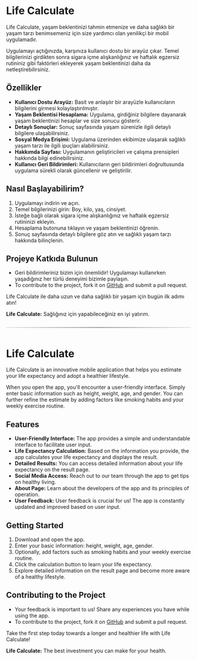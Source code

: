 # Life Calculate

Life Calculate, yaşam beklentinizi tahmin etmenize ve daha sağlıklı bir yaşam tarzı benimsemeniz için size yardımcı olan yenilikçi bir mobil uygulamadır.

Uygulamayı açtığınızda, karşınıza kullanıcı dostu bir arayüz çıkar. Temel bilgilerinizi girdikten sonra sigara içme alışkanlığınız ve haftalık egzersiz rutininiz gibi faktörleri ekleyerek yaşam beklentinizi daha da netleştirebilirsiniz.

## Özellikler

- **Kullanıcı Dostu Arayüz:** Basit ve anlaşılır bir arayüzle kullanıcıların bilgilerini girmesi kolaylaştırılmıştır.
- **Yaşam Beklentisi Hesaplama:** Uygulama, girdiğiniz bilgilere dayanarak yaşam beklentinizi hesaplar ve size sonucu gösterir.
- **Detaylı Sonuçlar:** Sonuç sayfasında yaşam sürenizle ilgili detaylı bilgilere ulaşabilirsiniz.
- **Sosyal Medya Erişimi:** Uygulama üzerinden ekibimize ulaşarak sağlıklı yaşam tarzı ile ilgili ipuçları alabilirsiniz.
- **Hakkımda Sayfası:** Uygulamanın geliştiricileri ve çalışma prensipleri hakkında bilgi edinebilirsiniz.
- **Kullanıcı Geri Bildirimleri:** Kullanıcıların geri bildirimleri doğrultusunda uygulama sürekli olarak güncellenir ve geliştirilir.

## Nasıl Başlayabilirim?

1. Uygulamayı indirin ve açın.
2. Temel bilgilerinizi girin: Boy, kilo, yaş, cinsiyet.
3. İsteğe bağlı olarak sigara içme alışkanlığınız ve haftalık egzersiz rutininizi ekleyin.
4. Hesaplama butonuna tıklayın ve yaşam beklentinizi öğrenin.
5. Sonuç sayfasında detaylı bilgilere göz atın ve sağlıklı yaşam tarzı hakkında bilinçlenin.

## Projeye Katkıda Bulunun

- Geri bildirimleriniz bizim için önemlidir! Uygulamayı kullanırken yaşadığınız her türlü deneyimi bizimle paylaşın.
- To contribute to the project, fork it on [GitHub](https://github.com/dikiciemre/FLUTTER/tree/main/lifeclaculate) and submit a pull request.


Life Calculate ile daha uzun ve daha sağlıklı bir yaşam için bugün ilk adımı atın!

**Life Calculate:** Sağlığınız için yapabileceğiniz en iyi yatırım.




<div style="overflow: hidden;">
    <hr style="border: 0; height: 1px; background: #333; background-image: linear-gradient(to right, #ccc, #333, #ccc);">
</div>




# Life Calculate

Life Calculate is an innovative mobile application that helps you estimate your life expectancy and adopt a healthier lifestyle.

When you open the app, you'll encounter a user-friendly interface. Simply enter basic information such as height, weight, age, and gender. You can further refine the estimate by adding factors like smoking habits and your weekly exercise routine.

## Features

- **User-Friendly Interface:** The app provides a simple and understandable interface to facilitate user input.
- **Life Expectancy Calculation:** Based on the information you provide, the app calculates your life expectancy and displays the result.
- **Detailed Results:** You can access detailed information about your life expectancy on the result page.
- **Social Media Access:** Reach out to our team through the app to get tips on healthy living.
- **About Page:** Learn about the developers of the app and its principles of operation.
- **User Feedback:** User feedback is crucial for us! The app is constantly updated and improved based on user input.

## Getting Started

1. Download and open the app.
2. Enter your basic information: height, weight, age, gender.
3. Optionally, add factors such as smoking habits and your weekly exercise routine.
4. Click the calculation button to learn your life expectancy.
5. Explore detailed information on the result page and become more aware of a healthy lifestyle.

## Contributing to the Project

- Your feedback is important to us! Share any experiences you have while using the app.
- To contribute to the project, fork it on [GitHub](https://github.com/dikiciemre/FLUTTER/tree/main/lifeclaculate) and submit a pull request.

Take the first step today towards a longer and healthier life with Life Calculate!

**Life Calculate:** The best investment you can make for your health.

